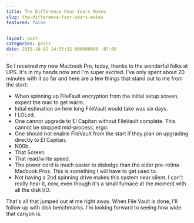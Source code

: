 ```yaml
---
title: The Difference Four Years Makes
slug: the-difference-four-years-makes
featured: false


layout: post
categories: posts
date: 2015-10-02 14:55:32.000000000 -07:00
---
```


So I received my new Macbook Pro, today, thanks to the wonderful folks at UPS. It's in my hands now and I'm super excited. I've only spent about 20 minutes with it so far and here are a few things that stand out to me from the start:

- When spinning up FileFault encryption from the initial setup screen, expect the mac to get warm.
- Inital estimation on how long FileVault would take was six days.
- I LOLed.
- One cannot upgrade to El Capitan without FileVault complete. This cannot be stopped mid-process, ergo:
- One should not enable FileVault from the start if they plan on upgrading directly to El Capitan.
- N00b.
- That Screen.
- That read/write speed.
- The power cord is much easier to dislodge than the older pre-retina Macbook Pros. This is something I will have to get used to.
- Not having a 2nd spinning drive makes this system near silent. I can't really hear it, now, even though it's a small furnace at the moment with all the disk I/O.

That's all that jumped out at me right away. When File Vault is done, I'll follow up with disk benchmarks. I'm looking forward to seeing how wide that canyon is.

